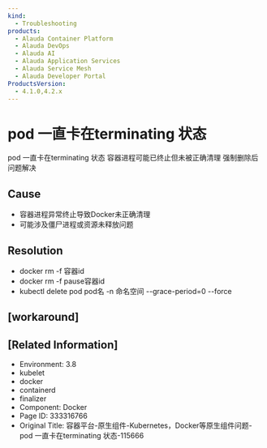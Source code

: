 ```yaml
---
kind:
  - Troubleshooting
products:
  - Alauda Container Platform
  - Alauda DevOps
  - Alauda AI
  - Alauda Application Services
  - Alauda Service Mesh
  - Alauda Developer Portal
ProductsVersion:
  - 4.1.0,4.2.x
---
```

<!-- A type of document that involves encountering a fault, diagnosing it, performing root cause analysis, and providing solutions. -->

# pod 一直卡在terminating 状态

pod 一直卡在terminating 状态 容器进程可能已终止但未被正确清理 强制删除后问题解决

## Cause
- 容器进程异常终止导致Docker未正确清理
- 可能涉及僵尸进程或资源未释放问题

## Resolution
- docker rm -f 容器id
- docker rm -f pause容器id
- kubectl delete pod pod名 -n 命名空间 --grace-period=0 --force

## [workaround]

## [Related Information]
- Environment: 3.8
- kubelet
- docker
- containerd
- finalizer
- Component: Docker
- Page ID: 333316766
- Original Title: 容器平台-原生组件-Kubernetes，Docker等原生组件问题-pod 一直卡在terminating 状态-115666
